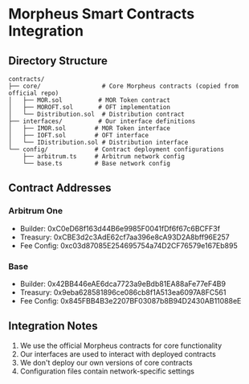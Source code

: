 # Morpheus Smart Contracts Integration

## Directory Structure

```
contracts/
├── core/                 # Core Morpheus contracts (copied from official repo)
│   ├── MOR.sol          # MOR Token contract
│   ├── MOROFT.sol       # OFT implementation
│   └── Distribution.sol  # Distribution contract
├── interfaces/          # Our interface definitions
│   ├── IMOR.sol        # MOR Token interface
│   ├── IOFT.sol        # OFT interface
│   └── IDistribution.sol # Distribution interface
└── config/             # Contract deployment configurations
    ├── arbitrum.ts     # Arbitrum network config
    └── base.ts         # Base network config
```

## Contract Addresses

### Arbitrum One
- Builder: 0xC0eD68f163d44B6e9985F0041fDf6f67c6BCFF3f
- Treasury: 0xCBE3d2c3AdE62cf7aa396e8cA93D2A8bff96E257
- Fee Config: 0xc03d87085E254695754a74D2CF76579e167Eb895

### Base
- Builder: 0x42BB446eAE6dca7723a9eBdb81EA88aFe77eF4B9
- Treasury: 0x9eba628581896ce086cb8f1A513ea6097A8FC561
- Fee Config: 0x845FBB4B3e2207BF03087b8B94D2430AB11088eE

## Integration Notes

1. We use the official Morpheus contracts for core functionality
2. Our interfaces are used to interact with deployed contracts
3. We don't deploy our own versions of core contracts
4. Configuration files contain network-specific settings 